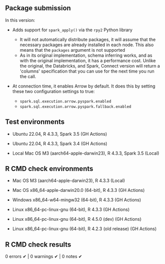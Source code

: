 ## Package submission

In this version:

* Adds support for `spark_apply()` via the `rpy2` Python library
  * It will not automatically distribute packages, it will assume that the
  necessary packages are already installed in each node. This also means that
  the `packages` argument is not supported
  * As in its original implementation, schema inferring works, and as with the
  original implementation, it has a performance cost. Unlike the original, the 
  Databricks, and Spark, Connect version will return a 'columns' specification
  that you can use for the next time you run the call.
  
* At connection time, it enables Arrow by default. It does this by setting
these two configuration settings to true: 
  * `spark.sql.execution.arrow.pyspark.enabled`
  * `spark.sql.execution.arrow.pyspark.fallback.enabled`

## Test environments

- Ubuntu 22.04, R 4.3.3, Spark 3.5 (GH Actions)
- Ubuntu 22.04, R 4.3.3, Spark 3.4 (GH Actions)

- Local Mac OS M3 (aarch64-apple-darwin23), R 4.3.3, Spark 3.5 (Local)

## R CMD check environments

- Mac OS M3 (aarch64-apple-darwin23), R 4.3.3 (Local)

- Mac OS x86_64-apple-darwin20.0 (64-bit), R 4.3.3 (GH Actions)
- Windows x86_64-w64-mingw32 (64-bit), R 4.3.3 (GH Actions)
- Linux x86_64-pc-linux-gnu (64-bit), R 4.3.3 (GH Actions)
- Linux x86_64-pc-linux-gnu (64-bit), R 4.5.0 (dev) (GH Actions)
- Linux x86_64-pc-linux-gnu (64-bit), R 4.2.3 (old release) (GH Actions)


## R CMD check results

0 errors ✔ | 0 warnings ✔ | 0 notes ✔

